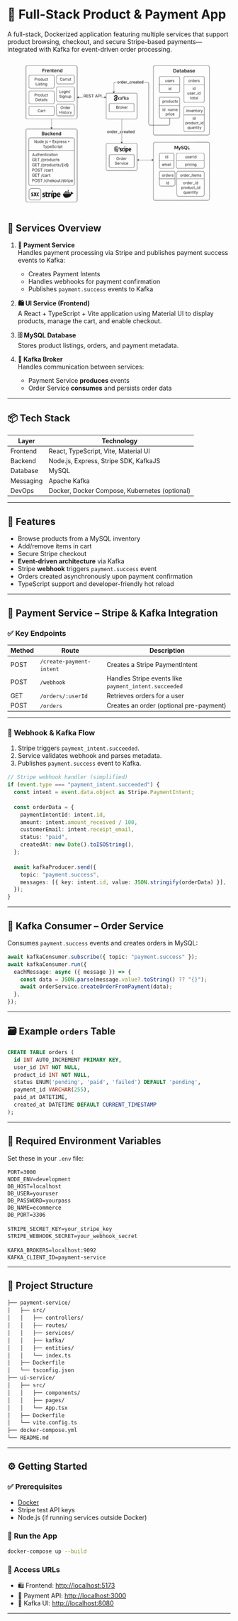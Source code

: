 # 🛒 Full-Stack Product & Payment App

A full-stack, Dockerized application featuring multiple services that support product browsing, checkout, and secure Stripe-based payments—integrated with Kafka for event-driven order processing.

![Architecture Diagram](./payment-service/src/assets/overview.png)

## 🔧 Services Overview

1. **🧾 Payment Service**  
   Handles payment processing via Stripe and publishes payment success events to Kafka:

   - Creates Payment Intents
   - Handles webhooks for payment confirmation
   - Publishes `payment.success` events to Kafka

2. **🛍️ UI Service (Frontend)**  
   A React + TypeScript + Vite application using Material UI to display products, manage the cart, and enable checkout.

3. **🗄️ MySQL Database**  
   Stores product listings, orders, and payment metadata.

4. **📡 Kafka Broker**  
   Handles communication between services:
   - Payment Service **produces** events
   - Order Service **consumes** and persists order data

---

## 📦 Tech Stack

| Layer     | Technology                                    |
| --------- | --------------------------------------------- |
| Frontend  | React, TypeScript, Vite, Material UI          |
| Backend   | Node.js, Express, Stripe SDK, KafkaJS         |
| Database  | MySQL                                         |
| Messaging | Apache Kafka                                  |
| DevOps    | Docker, Docker Compose, Kubernetes (optional) |

---

## 🚀 Features

- Browse products from a MySQL inventory
- Add/remove items in cart
- Secure Stripe checkout
- **Event-driven architecture** via Kafka
- Stripe **webhook** triggers `payment.success` event
- Orders created asynchronously upon payment confirmation
- TypeScript support and developer-friendly hot reload

---

## 🧾 Payment Service – Stripe & Kafka Integration

### ✅ Key Endpoints

| Method | Route                    | Description                                           |
| ------ | ------------------------ | ----------------------------------------------------- |
| POST   | `/create-payment-intent` | Creates a Stripe PaymentIntent                        |
| POST   | `/webhook`               | Handles Stripe events like `payment_intent.succeeded` |
| GET    | `/orders/:userId`        | Retrieves orders for a user                           |
| POST   | `/orders`                | Creates an order (optional pre-payment)               |

---

### 🔔 Webhook & Kafka Flow

1. Stripe triggers `payment_intent.succeeded`.
2. Service validates webhook and parses metadata.
3. Publishes `payment.success` event to Kafka.

```ts
// Stripe webhook handler (simplified)
if (event.type === "payment_intent.succeeded") {
  const intent = event.data.object as Stripe.PaymentIntent;

  const orderData = {
    paymentIntentId: intent.id,
    amount: intent.amount_received / 100,
    customerEmail: intent.receipt_email,
    status: "paid",
    createdAt: new Date().toISOString(),
  };

  await kafkaProducer.send({
    topic: "payment.success",
    messages: [{ key: intent.id, value: JSON.stringify(orderData) }],
  });
}
```

---

## 📡 Kafka Consumer – Order Service

Consumes `payment.success` events and creates orders in MySQL:

```ts
await kafkaConsumer.subscribe({ topic: "payment.success" });
await kafkaConsumer.run({
  eachMessage: async ({ message }) => {
    const data = JSON.parse(message.value?.toString() ?? "{}");
    await orderService.createOrderFromPayment(data);
  },
});
```

---

## 🗃️ Example `orders` Table

```sql
CREATE TABLE orders (
  id INT AUTO_INCREMENT PRIMARY KEY,
  user_id INT NOT NULL,
  product_id INT NOT NULL,
  status ENUM('pending', 'paid', 'failed') DEFAULT 'pending',
  payment_id VARCHAR(255),
  paid_at DATETIME,
  created_at DATETIME DEFAULT CURRENT_TIMESTAMP
);
```

---

## 🔐 Required Environment Variables

Set these in your `.env` file:

```env
PORT=3000
NODE_ENV=development
DB_HOST=localhost
DB_USER=youruser
DB_PASSWORD=yourpass
DB_NAME=ecommerce
DB_PORT=3306

STRIPE_SECRET_KEY=your_stripe_key
STRIPE_WEBHOOK_SECRET=your_webhook_secret

KAFKA_BROKERS=localhost:9092
KAFKA_CLIENT_ID=payment-service
```

---

## 🧩 Project Structure

```bash
├── payment-service/
│   ├── src/
│   │   ├── controllers/
│   │   ├── routes/
│   │   ├── services/
│   │   ├── kafka/
│   │   ├── entities/
│   │   └── index.ts
│   ├── Dockerfile
│   └── tsconfig.json
├── ui-service/
│   ├── src/
│   │   ├── components/
│   │   ├── pages/
│   │   └── App.tsx
│   ├── Dockerfile
│   └── vite.config.ts
├── docker-compose.yml
└── README.md
```

---

## ⚙️ Getting Started

### ✅ Prerequisites

- [Docker](https://www.docker.com/)
- Stripe test API keys
- Node.js (if running services outside Docker)

### 🚀 Run the App

```bash
docker-compose up --build
```

### 🔗 Access URLs

- 🛍️ Frontend: [http://localhost:5173](http://localhost:5173)
- 🧾 Payment API: [http://localhost:3000](http://localhost:3000)
- 📡 Kafka UI: [http://localhost:8080](http://localhost:8080)

---
